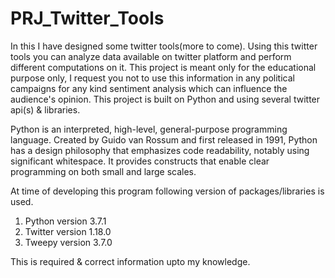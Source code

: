 # PRJ_Twitter_Tools

In this I have designed some twitter tools(more to come). Using this twitter tools you can analyze data available on twitter platform and perform different computations on it. This project is meant only for the educational purpose only, I request you not to use this information in any political campaigns for any kind sentiment analysis which can influence the audience's opinion. This project is built on Python and using several twitter api(s) & libraries. 

Python is an interpreted, high-level, general-purpose programming language. Created by Guido van Rossum and first released in 1991, Python has a design philosophy that emphasizes code readability, notably using significant whitespace. It provides constructs that enable clear programming on both small and large scales.

At time of developing this program following version of packages/libraries is used.
1. Python version 3.7.1
2. Twitter version 1.18.0 
3. Tweepy version 3.7.0

This is required & correct information upto my knowledge.
